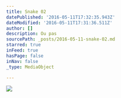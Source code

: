 ```yaml
---
title: Snake 02
datePublished: '2016-05-11T17:32:35.943Z'
dateModified: '2016-05-11T17:31:36.511Z'
author: []
description: Ou pas
sourcePath: _posts/2016-05-11-snake-02.md
starred: true
inFeed: true
hasPage: false
inNav: false
_type: MediaObject

---
```

![](https://the-grid-user-content.s3-us-west-2.amazonaws.com/ae47f784-7031-4265-991d-9187a51eb3d3.jpg)